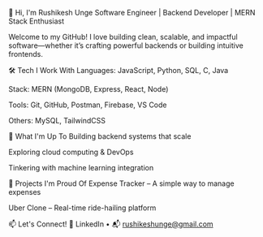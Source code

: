 👋 Hi, I'm Rushikesh Unge
Software Engineer | Backend Developer | MERN Stack Enthusiast

Welcome to my GitHub! I love building clean, scalable, and impactful software—whether it’s crafting powerful backends or building intuitive frontends.

🛠 Tech I Work With
Languages: JavaScript, Python, SQL, C, Java

Stack: MERN (MongoDB, Express, React, Node)

Tools: Git, GitHub, Postman, Firebase, VS Code

Others: MySQL, TailwindCSS

🚀 What I'm Up To
Building backend systems that scale

Exploring cloud computing & DevOps

Tinkering with machine learning integration

📌 Projects I'm Proud Of
Expense Tracker – A simple way to manage expenses

Uber Clone – Real-time ride-hailing platform

📫 Let's Connect!
🔗 LinkedIn • 📬 rushikeshunge@gmail.com

